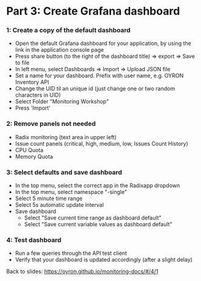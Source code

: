 # Part 3: Create Grafana dashboard

### 1: Create a copy of the default dashboard

* Open the default Grafana dashboard for your application, by using the link in the application console page
* Press share button (to the right of the dashboard title) => export => Save to file
* In left menu, select Dashboards => Import => Upload JSON file
* Set a name for your dashboard. Prefix with user name, e.g. OYRON Inventory API
* Change the UID til an unique id (just change one or two random characters in UID)
* Select Folder "Monitoring Workshop"
* Press 'Import'

### 2: Remove panels not needed

* Radix monitoring (text area in upper left)
* Issue count panels (critical, high, medium, low, Issues Count History)
* CPU Quota
* Memory Quota

### 3: Select defaults and save dashboard

* In the top menu, select the correct app in the Radixapp dropdown
* In the top menu, select namespace "<appname>-single"
* Select 5 minute time range
* Select 5s automatic update interval
* Save dashboard
  * Select "Save current time range as dashboard default"
  * Select "Save current variable values as dashboard default"

### 4: Test dashboard

* Run a few queries through the API test client
* Verify that your dashboard is updated accordingly (after a slight delay)

Back to slides: https://oyron.github.io/monitoring-docs/#/4/1
